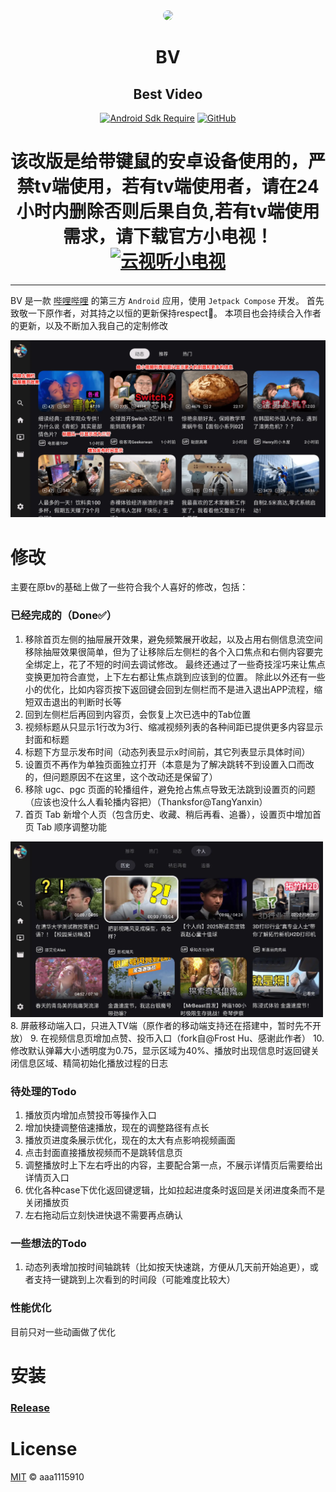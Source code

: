 <div align="center">

<img src="app/shared/src/main/res/drawable/ic_banner.webp" style="border-radius: 24px; margin-top: 32px;"/>

# BV
## Best Video

[![Android Sdk Require](https://img.shields.io/badge/Android-5.0%2B-informational?logo=android)](https://apilevels.com/#:~:text=Jetpack%20Compose%20requires%20a%20minSdk%20of%2021%20or%20higher)
[![GitHub](https://img.shields.io/github/license/aaa1115910/bv)](https://github.com/aaa1115910/bv)

# 该改版是给带键鼠的安卓设备使用的，严禁tv端使用，若有tv端使用者，请在24小时内删除否则后果自负,若有tv端使用需求，请下载官方小电视！[![云视听小电视](https://img.shields.io/badge/bilibili-下载-informational?logo=bilibili)](https://app.bilibili.com)
</div>

---
BV 是一款 [哔哩哔哩](https://www.bilibili.com) 的第三方 `Android` 应用，使用 `Jetpack Compose` 开发。
首先致敬一下原作者，对其持之以恒的更新保持respect🫡。
本项目也会持续合入作者的更新，以及不断加入我自己的定制修改

![screenshots.webp](screenshots.webp)

# 修改
主要在原bv的基础上做了一些符合我个人喜好的修改，包括：

### 已经完成的（Done✅）

1. 移除首页左侧的抽屉展开效果，避免频繁展开收起，以及占用右侧信息流空间
    移除抽屉效果很简单，但为了让移除后左侧栏的各个入口焦点和右侧内容要完全绑定上，花了不短的时间去调试修改。
最终还通过了一些奇技淫巧来让焦点变换更加符合直觉，上下左右都让焦点跳到应该到的位置。
除此以外还有一些小的优化，比如内容页按下返回键会回到左侧栏而不是进入退出APP流程，缩短双击退出的判断时长等
2. 回到左侧栏后再回到内容页，会恢复上次已选中的Tab位置
3. 视频标题从只显示1行改为3行、缩减视频列表的各种间距已提供更多内容显示封面和标题
4. 标题下方显示发布时间（动态列表显示x时间前，其它列表显示具体时间）
5. 设置页不再作为单独页面独立打开（本意是为了解决跳转不到设置入口而改的，但问题原因不在这里，这个改动还是保留了）
6. 移除 ugc、pgc 页面的轮播组件，避免抢占焦点导致无法跳到设置页的问题（应该也没什么人看轮播内容把）（Thanksfor@TangYanxin）
7. 首页 Tab 新增个人页（包含历史、收藏、稍后再看、追番），设置页中增加首页 Tab 顺序调整功能
<img alt="新增个人页" src="screenshots1.webp" width="500" />
8. 屏蔽移动端入口，只进入TV端（原作者的移动端支持还在搭建中，暂时先不开放）
9. 在视频信息页增加点赞、投币入口（fork自@Frost Hu、感谢此作者）
10. 修改默认弹幕大小透明度为0.75，显示区域为40%、播放时出现信息时返回键关闭信息区域、精简初始化播放过程的日志

### 待处理的Todo
1. 播放页内增加点赞投币等操作入口
2. 增加快捷调整倍速播放，现在的调整路径有点长
3. 播放页进度条展示优化，现在的太大有点影响视频画面
4. 点击封面直接播放视频而不是跳转信息页
5. 调整播放时上下左右呼出的内容，主要配合第一点，不展示详情页后需要给出详情页入口
6. 优化各种case下优化返回键逻辑，比如拉起进度条时返回是关闭进度条而不是关闭播放页
7. 左右拖动后立刻快进快退不需要再点确认

### 一些想法的Todo
1. 动态列表增加按时间轴跳转（比如按天快速跳，方便从几天前开始追更），或者支持一键跳到上次看到的时间段（可能难度比较大）

### 性能优化
目前只对一些动画做了优化

# 安装
### [Release](https://github.com/Leelion96/bv/releases)

# License
[MIT](LICENSE) © aaa1115910
